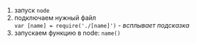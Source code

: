 1. запуск `node`  
2. подключаем нужный файл  
`var [name] = require('./[name]')` - _всплывает подсказка_  
3. запускаем функцию в node: `name()`   
